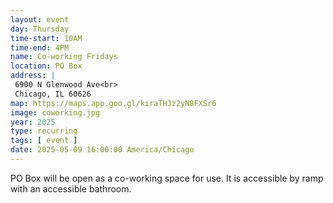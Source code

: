 ```yaml
---
layout: event
day: Thursday
time-start: 10AM
time-end: 4PM
name: Co-working Fridays
location: PO Box
address: |
 6900 N Glenwood Ave<br>
 Chicago, IL 60626
map: https://maps.app.goo.gl/kiraTHJz2yN8FXSr6
image: coworking.jpg
year: 2025
type: recurring
tags: [ event ]
date: 2025-05-09 16:00:00 America/Chicago
---
```

PO Box will be open as a co-working space for use. It is accessible by ramp with an accessible bathroom.